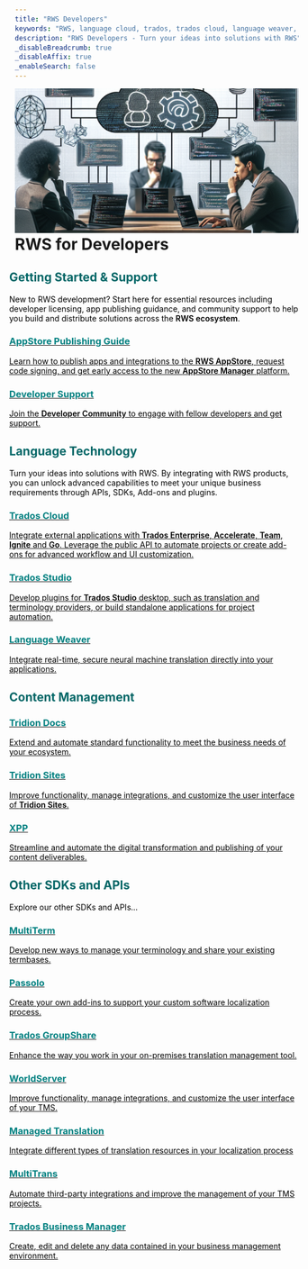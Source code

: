 ```yaml
---
title: "RWS Developers"
keywords: "RWS, language cloud, trados, trados cloud, language weaver, langaugeweaver, tridion, contenta, xpp, passolo, multiterm, groupshare, worldserver, github, open, source, open source, Java, OData, "
description: "RWS Developers - Turn your ideas into solutions with RWS"
_disableBreadcrumb: true
_disableAffix: true
_enableSearch: false
---
```


<div class="index-landing" style="position: relative;"> 
  <img src="/images/trados-developers.png" alt="Header Image" class="hero-image"/>
  <div class="header-text">
    <h1 id="language-technology" style="margin: 0;">RWS for Developers</h1>       
  </div>
</div>

<div class="container" style="margin-left: -10px;">
  <h2 id="getting-started-support" style="color: #006666;">Getting Started & Support</h2>
  <p style="color: Black;">New to RWS development? Start here for essential resources including developer licensing, app publishing guidance, and community support to help you build and distribute solutions across the <span style="font-weight: 600;">RWS ecosystem</span>.</p>
  <div class="tile-container">
    <div class="tile">
      <a href="/articles/appstore-publishing-overview.html">
        <h3 style="color: #008080">AppStore Publishing Guide</h3>
        <p style="color: Black;">Learn how to publish apps and integrations to the <span style="font-weight: 600;">RWS AppStore</span>, request code signing, and get early access to the new <span style="font-weight: 600;">AppStore Manager</span> platform.</p>
      </a>
    </div>
    <div class="tile">
      <a href="https://community.rws.com/developers-more/" target="_blank">
        <h3 style="color: #008080">Developer Support</h3>
        <p style="color: Black;">Join the <span style="font-weight: 600;">Developer Community</span> to engage with fellow developers and get support.</p>
      </a>
    </div>
  </div>
</div>

<div class="container" style="margin-left: -10px;">
  <h2 style="color: #006666;">Language Technology</h2>
  <p style="color: Black;">Turn your ideas into solutions with RWS. By integrating with RWS products, you can unlock advanced capabilities to meet your unique business requirements through APIs, SDKs, Add-ons and plugins.</p>    
  <div class="tile-container">
    <div class="tile">
      <a href="https://developers.rws.com/languagecloud-api-docs/index.html" target="_blank">
        <h3 style="color: #008080">Trados Cloud</h3>
        <p style="color: Black;">
          Integrate external applications with 
          <span style="font-weight: 600;">Trados Enterprise</span>, 
          <span style="font-weight: 600;">Accelerate</span>, 
          <span style="font-weight: 600;">Team</span>,
          <span style="font-weight: 600;">Ignite</span> and 
          <span style="font-weight: 600;">Go</span>. 
          Leverage the public API to automate projects or create add-ons for advanced workflow and UI customization.
        </p>
      </a>
    </div>
    <div class="tile">
      <a href="https://developers.rws.com/studio-api-docs/index.html">
        <h3 style="color: #008080">Trados Studio</h3>
        <p style="color: Black;">Develop plugins for <span style="font-weight: 600;">Trados Studio</span> desktop, such as translation and terminology providers, or build standalone applications for project automation.</p>
      </a>
    </div>
    <div class="tile">
      <a href="https://developers.rws.com/languageweaver-api-docs/index.html">
        <h3 style="color: #008080">Language Weaver</h3>
        <p style="color: Black;">Integrate real-time, secure neural machine translation directly into your applications.</p>
      </a>
    </div>
  </div>
</div>

<div class="container" style="margin-left: -10px;">
  <h2 id="content-management" style="color: #006666;">Content Management</h2>
  <div class="tile-container">
    <div class="tile">
      <a href="https://developers.rws.com/tridion-docs-api-docs/index.html">
        <h3 style="color: #008080;">Tridion Docs</h3>
        <p style="color: Black;">Extend and automate standard functionality to meet the business needs of your ecosystem.</p>
      </a>
    </div>
    <div class="tile">
      <a href="https://developers.rws.com/tridion-sites-api-docs/index.html">
        <h3 style="color: #008080;">Tridion Sites</h3>
        <p style="color: Black;">Improve functionality, manage integrations, and customize the user interface of <span style="font-weight: 600;">Tridion Sites</span>.</p>
      </a>
    </div>
    <div class="tile">
      <a href="https://developers.rws.com/xpp-api-docs/index.html">
        <h3 style="color: #008080;">XPP</h3>
        <p style="color: Black;">Streamline and automate the digital transformation and publishing of your content deliverables.</p>
      </a>
    </div>
  </div>
</div>

<div class="container" style="margin-left: -10px;">
  <h2 id="other-sdks-and-apis" style="color: #006666;">Other SDKs and APIs</h2>
  <p style="color: Black;">Explore our other SDKs and APIs...</p>
  <div class="tile-container">
    <div class="tile">
      <a href="https://developers.rws.com/multiterm-api-docs/index.html">
        <h3 style="color: #008080">MultiTerm</h3>
        <p style="color: Black;">Develop new ways to manage your terminology and share your existing termbases.</p>
      </a>
    </div>
    <div class="tile">
      <a href="https://developers.rws.com/passolo-api-docs/index.html">
        <h3 style="color: #008080">Passolo</h3>
        <p style="color: Black;">Create your own add-ins to support your custom software localization process.</p>
      </a>
    </div>
    <div class="tile">
      <a href="https://developers.rws.com/groupshare-api-docs/index.html">
        <h3 style="color: #008080">Trados GroupShare</h3>
        <p style="color: Black;">Enhance the way you work in your on-premises translation management tool.</p>
      </a>
    </div>
    <div class="tile">
      <a href="https://developers.rws.com/worldserver-api-docs/index.html">
        <h3 style="color: #008080">WorldServer</h3>
        <p style="color: Black;">Improve functionality, manage integrations, and customize the user interface of your TMS.</p>
      </a>
    </div>
        <div class="tile">
      <a href="https://developers.rws.com/mantra-api-docs/index.html">
        <h3 style="color: #008080">Managed Translation</h3>
        <p style="color: Black;">Integrate different types of translation resources in your localization process</p>
      </a>
    </div>
    <div class="tile">
      <a href="https://developers.rws.com/multitrans-api-docs/index.html">
        <h3 style="color: #008080">MultiTrans</h3>
        <p style="color: Black;">Automate third-party integrations and improve the management of your TMS projects.</p>
      </a>
    </div>
    <div class="tile">
      <a href="https://developers.rws.com/business-manager-api-docs/index.html">
        <h3 style="color: #008080">Trados Business Manager</h3>
        <p style="color: Black;">Create, edit and delete any data contained in your business management environment.</p>
      </a>
    </div>
  </div>
</div>